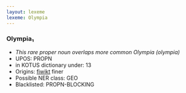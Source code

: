 ```yaml
---
layout: lexeme
lexeme: Olympia
---
```


###  Olympia₁

* _This rare proper noun overlaps more common *Olympia* (olympia)_
* UPOS:  PROPN
* in KOTUS dictionary under:  13
* Origins: [fiwikt](https://fi.wiktionary.org/wiki/Olympia) finer 
* Possible NER class:  GEO
* Blacklisted:  PROPN-BLOCKING


